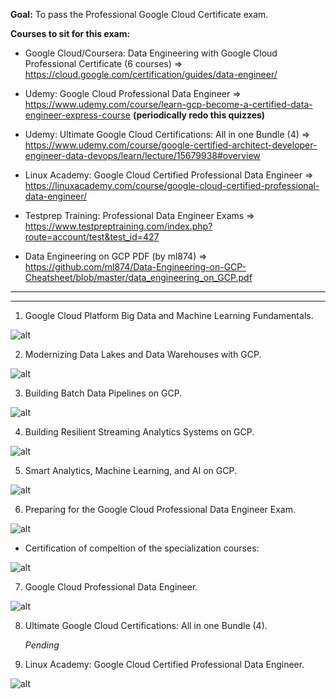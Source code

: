 
**Goal:** To pass the Professional Google Cloud Certificate exam.

**Courses to sit for this exam:**

- Google Cloud/Coursera: Data Engineering with Google Cloud Professional Certificate (6 courses) => https://cloud.google.com/certification/guides/data-engineer/

- Udemy:    Google Cloud Professional Data Engineer => https://www.udemy.com/course/learn-gcp-become-a-certified-data-engineer-express-course **(periodically redo this quizzes)**

- Udemy:    Ultimate Google Cloud Certifications: All in one Bundle (4) => https://www.udemy.com/course/google-certified-architect-developer-engineer-data-devops/learn/lecture/15679938#overview

- Linux Academy: Google Cloud Certified Professional Data Engineer => https://linuxacademy.com/course/google-cloud-certified-professional-data-engineer/

- Testprep Training: Professional Data Engineer Exams => https://www.testpreptraining.com/index.php?route=account/test&test_id=427

- Data Engineering on GCP PDF (by ml874) => https://github.com/ml874/Data-Engineering-on-GCP-Cheatsheet/blob/master/data_engineering_on_GCP.pdf

--------------------------------
--------------------------------


1. Google Cloud Platform Big Data and Machine Learning Fundamentals.

![alt](certificates/learning_fundamentals_gcp_bigdata.png " ")

2. Modernizing Data Lakes and Data Warehouses with GCP.

![alt](certificates/gcp_modernizing_data_warehouses.png " ")

3. Building Batch Data Pipelines on GCP.

![alt](certificates/building_batch_data_pipelines_on_gcp.png " ")

4.  Building Resilient Streaming Analytics Systems on GCP.

![alt](certificates/Building_Resilient_Streaming_Analytics_Systems_GCP.png " ")

5. Smart Analytics, Machine Learning, and AI on GCP.

![alt](certificates/smart_analytics_ml_ai_on_gcp.png)

6. Preparing for the Google Cloud Professional Data Engineer Exam.

![alt](certificates/preparing_for_gcprofessional_data_engineer_exam.png " ")

- Certification of compeltion of the specialization courses:

![alt](certificates/data_engineering_with_google_cloud.png " ")

7. Google Cloud Professional Data Engineer. 

![alt](certificates/udemy_210.png)

8. Ultimate Google Cloud Certifications: All in one Bundle (4).

    *Pending*

9. Linux Academy: Google Cloud Certified Professional Data Engineer.

![alt](certificates/linux_academy.png)